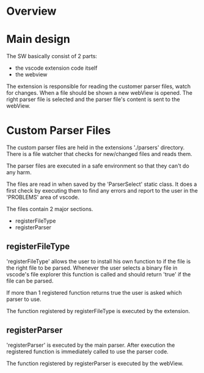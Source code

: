 # Overview

# Main design

The SW basically consist of 2 parts:
- the vscode extension code itself
- the webview

The extension is responsible for reading the customer parser files, watch for changes.
When a file should be shown a new webView is opened.
The right parser file is selected and the parser file's content is sent to the webView.


# Custom Parser Files

The custom parser files are held in the extensions './parsers' directory.
There is a file watcher that checks for new/changed files and reads them.

The parser files are executed in a safe environment so that they can't do any harm.

The files are read in when saved by the 'ParserSelect' static class.
It does a first check by executing them to find any errors and report to the user in the 'PROBLEMS' area of vscode.

The files contain 2 major sections.
- registerFileType
- registerParser


## registerFileType

'registerFileType' allows the user to install his own function to if the file is the right file to be parsed.
Whenever the user selects a binary file in vscode's file explorer this function is called and should return 'true' if the file can be parsed.

If more than 1 registered function returns true the user is asked which parser to use.

The function registered by registerFileType is executed by the extension.


## registerParser

'registerParser' is executed by the main parser. After execution the registered function is immediately called to use the parser code.

The function registered by registerParser is executed by the webView.


